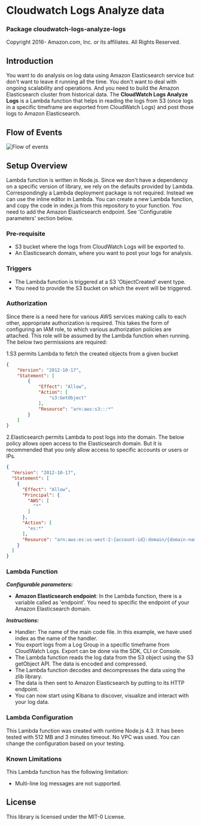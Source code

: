 # Cloudwatch Logs Analyze data

### Package cloudwatch-logs-analyze-logs

Copyright 2016- Amazon.com, Inc. or its affiliates. All Rights Reserved.

## Introduction

You want to do analysis on log data using Amazon Elasticsearch service but don't want to leave it running all the time. You don't want to deal with ongoing scalability and operations. And you need to build the Amazon Elasticsearch cluster from historical data. The **CloudWatch Logs Analyze Logs** is a Lambda function that helps in reading the logs from S3 (once logs in a specific timeframe are exported from CloudWatch Logs) and post those logs to Amazon Elasticsearch.

## Flow of Events

![Flow of events](https://s3.amazonaws.com/aws-cloudwatch/downloads/cloudwatch-logs-analyze-data/demo-3.png)

## Setup Overview

Lambda function is written in Node.js. Since we don't have a dependency on a specific version of library, we rely on the defaults provided by Lambda. Correspondingly a Lambda deployment package is not required. Instead we can use the inline editor in Lambda. You can create a new Lambda function, and copy the code in index.js from this repository to your function. You need to add the Amazon Elasticsearch endpoint. See 'Configurable parameters' section below.  

### Pre-requisite

* S3 bucket where the logs from CloudWatch Logs will be exported to.
* An Elasticsearch domain, where you want to post your logs for analysis.

### Triggers

* The Lambda function is triggered at a S3 'ObjectCreated' event type.
* You need to provide the S3 bucket on which the event will be triggered.

### Authorization

Since there is a need here for various AWS services making calls to each other, appropriate authorization is required.  This takes the form of configuring an IAM role, to which various authorization policies are attached.  This role will be assumed by the Lambda function when running. The below two permissions are required:
 
1.S3 permits Lambda to fetch the created objects from a given bucket

```json
{
    "Version": "2012-10-17",
    "Statement": [
        {
            "Effect": "Allow",
            "Action": [
                "s3:GetObject"
            ],
            "Resource": "arn:aws:s3:::*"
        }
    ]
}
```

2.Elasticsearch permits Lambda to post logs into the domain. The below policy allows open access to the Elasticsearch domain. But it is recommended that you only allow access to specific accounts or users or IPs. 

```json
{
  "Version": "2012-10-17",
  "Statement": [
    {
      "Effect": "Allow",
      "Principal": {
        "AWS": [
          "*"
        ]
      },
      "Action": [
        "es:*"
      ],
      "Resource": "arn:aws:es:us-west-2:{account-id}:domain/{domain-name}/*"
    }
  ]
}
```

### Lambda Function

***Configurable parameters:***

* **Amazon Elasticsearch endpoint**: In the Lambda function, there is a variable called as 'endpoint'. You need to specific the endpoint of your Amazon Elasticsearch domain.

***Instructions:***

* Handler: The name of the main code file. In this example, we have used index as the name of the handler.
* You export logs from a Log Group in a specific timeframe from CloudWatch Logs. Export can be done via the SDK, CLI or Console.
* The Lambda function reads the log data from the S3 object using the S3 getObject API. The data is encoded and compressed.
* The Lambda function decodes and decompresses the data using the zlib library.
* The data is then sent to Amazon Elasticsearch by putting to its HTTP endpoint.
* You can now start using Kibana to discover, visualize and interact with your log data.

### Lambda Configuration

This Lambda function was created with runtime Node.js 4.3. It has been tested with 512 MB and 3 minutes timeout. No VPC was used. You can change the configuration based on your testing.

### Known Limitations

This Lambda function has the following limitation:
* Multi-line log messages are not supported.

## License

This library is licensed under the MIT-0 License.
